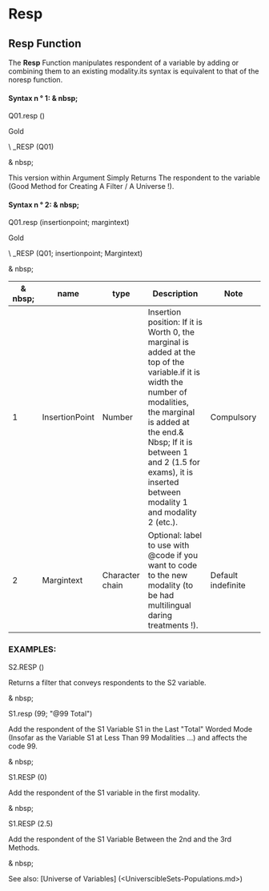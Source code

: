 # Resp

## Resp Function

The **Resp** Function manipulates respondent of a variable by adding or combining them to an existing modality.its syntax is equivalent to that of the noresp function.

#### Syntax n ° 1: & nbsp;

Q01.resp ()

Gold

\ _RESP (Q01)

& nbsp;

This version within Argument Simply Returns The respondent to the variable (Good Method for Creating A Filter / A Universe \!).

#### Syntax n ° 2: & nbsp;

Q01.resp (insertionpoint; margintext)

Gold

\ _RESP (Q01; insertionpoint; Margintext)

& nbsp;

| & nbsp; | **name** | **type** | **Description** | **Note** |
| --- | --- | --- | --- | --- |
| &#49; | InsertionPoint | Number | Insertion position: If it is Worth 0, the marginal is added at the top of the variable.if it is width the number of modalities, the marginal is added at the end.& Nbsp; If it is between 1 and 2 (1.5 for exams), it is inserted between modality 1 and modality 2 (etc.). | Compulsory |
| &#50; | Margintext | Character chain | Optional: label to use with @code if you want to code to the new modality (to be had multilingual daring treatments \!). | Default indefinite |

### EXAMPLES:

S2.RESP ()

Returns a filter that conveys respondents to the S2 variable.

& nbsp;

S1.resp (99; "@99 Total")

Add the respondent of the S1 Variable S1 in the Last "Total" Worded Mode (Insofar as the Variable S1 at Less Than 99 Modalities ...) and affects the code 99.

& nbsp;

S1.RESP (0)

Add the respondent of the S1 variable in the first modality.

& nbsp;

S1.RESP (2.5)

Add the respondent of the S1 Variable Between the 2nd and the 3rd Methods.

& nbsp;

See also: [Universe of Variables] (<UniverscibleSets-Populations.md>)